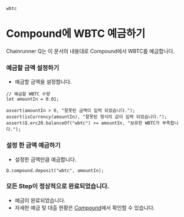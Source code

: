```meta-Currency
wbtc
```

# Compound에 WBTC 예금하기

Chainrunner Q는 이 문서의 내용대로 Compound에서 WBTC를 예금합니다.

### 예금할 금액 설정하기

- 예금할 금액을 설정합니다.

```input WBTC
// 예금할 WBTC 수량
let amountIn = 0.01;
```

```input-Verify
assert(amountIn > 0, "잘못된 금액이 입력 되었습니다.");
assert(isCurrency(amountIn), "잘못된 형식의 값이 입력 되었습니다.");
assert(Q.erc20.balanceOf("wbtc") >= amountIn, "보유한 WBTC가 부족합니다.");
```

### 설정 한 금액 예금하기

- 설정한 금액만큼 예금합니다.

```taster
Q.compound.deposit("wbtc", amountIn);
```

### 모든 Step이 정상적으로 완료되었습니다.

- 예금이 완료되었습니다.
- 자세한 예금 및 대출 현황은 [Compound](https://app.compound.finance/)에서 확인할 수 있습니다.
